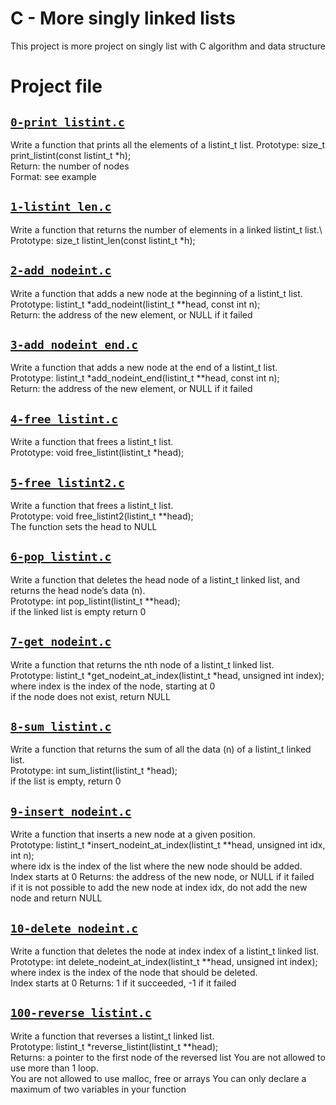 # C - More singly linked lists
This project is more project on singly list with C algorithm and data structure

# Project file


## [`0-print_listint.c`](0-print_listint.c)
Write a function that prints all the elements of a listint_t list.
Prototype: size_t print_listint(const listint_t *h);\
Return: the number of nodes\
Format: see example

## [`1-listint_len.c`](1-listint_len.c)
Write a function that returns the number of elements in a linked listint_t list.\ 
Prototype: size_t listint_len(const listint_t *h);

## [`2-add_nodeint.c`](2-add_nodeint.c)
Write a function that adds a new node at the beginning of a listint_t list.\
Prototype: listint_t *add_nodeint(listint_t **head, const int n);\
Return: the address of the new element, or NULL if it failed

## [`3-add_nodeint_end.c`](3-add_nodeint_end.c)
Write a function that adds a new node at the end of a listint_t list.\
Prototype: listint_t *add_nodeint_end(listint_t **head, const int n);\
Return: the address of the new element, or NULL if it failed

## [`4-free_listint.c`](4-free_listint.c)
Write a function that frees a listint_t list.\
Prototype: void free_listint(listint_t *head);

## [`5-free_listint2.c`](5-free_listint2.c)
Write a function that frees a listint_t list.\
Prototype: void free_listint2(listint_t **head);\
The function sets the head to NULL

## [`6-pop_listint.c`](6-pop_listint.c)
Write a function that deletes the head node of a listint_t linked list, and returns the head node’s data (n).\
Prototype: int pop_listint(listint_t **head);\
if the linked list is empty return 0

## [`7-get_nodeint.c`](7-get_nodeint.c)
Write a function that returns the nth node of a listint_t linked list.\
Prototype: listint_t *get_nodeint_at_index(listint_t *head, unsigned int index);\
where index is the index of the node, starting at 0\
if the node does not exist, return NULL

## [`8-sum_listint.c`](8-sum_listint.c)
Write a function that returns the sum of all the data (n) of a listint_t linked list.\
Prototype: int sum_listint(listint_t *head);\
if the list is empty, return 0

## [`9-insert_nodeint.c`](9-insert_nodeint.c)
Write a function that inserts a new node at a given position.\
Prototype: listint_t *insert_nodeint_at_index(listint_t **head, unsigned int idx, int n);\
where idx is the index of the list where the new node should be added.\
Index starts at 0 Returns: the address of the new node, or NULL if it failed\
if it is not possible to add the new node at index idx, do not add the new node and return NULL

## [`10-delete_nodeint.c`](10-delete_nodeint.c)
Write a function that deletes the node at index index of a listint_t linked list.\
Prototype: int delete_nodeint_at_index(listint_t **head, unsigned int index);\
where index is the index of the node that should be deleted.\
Index starts at 0 Returns: 1 if it succeeded, -1 if it failed

## [`100-reverse_listint.c`](100-reverse_listint.c)
Write a function that reverses a listint_t linked list.\
Prototype: listint_t *reverse_listint(listint_t **head);\
Returns: a pointer to the first node of the reversed list You are not allowed to use more than 1 loop.\
You are not allowed to use malloc, free or arrays You can only declare a maximum of two variables in your function
